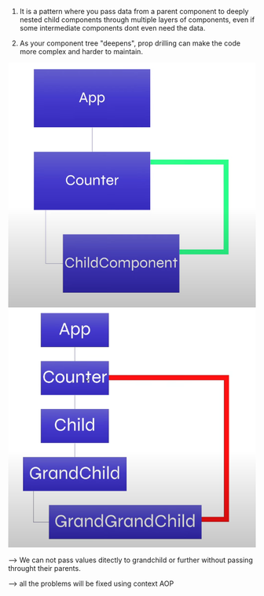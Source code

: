 <!-- Prop Drilling -->

1. It is a pattern where you pass data from a parent component to deeply nested child components through multiple layers of components, even if some intermediate components dont even need the data.

2. As your component tree "deepens", prop drilling can make the code more complex and harder to maintain.

![Normal prop passing](./prop1.png)
![Prop Drilling problem](./prop2.png)

--> We can not pass values ditectly to grandchild or further without passing throught their parents.

--> all the problems will be fixed using context AOP
